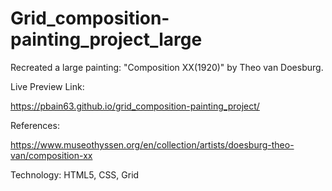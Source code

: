 # Grid_composition-painting_project_large

Recreated a large painting: "Composition XX(1920)" by Theo van Doesburg.



Live Preview Link:


https://pbain63.github.io/grid_composition-painting_project/




References:

https://www.museothyssen.org/en/collection/artists/doesburg-theo-van/composition-xx 

Technology: HTML5, CSS, Grid
